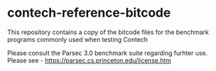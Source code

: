 # contech-reference-bitcode

This repository contains a copy of the bitcode files for the benchmark programs commonly used when testing Contech

Please consult the Parsec 3.0 benchmark suite regarding furhter use.  Please see - https://parsec.cs.princeton.edu/license.htm
